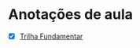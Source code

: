 # Anotações de aula

- [X] [Trilha Fundamentar](https://github.com/andrademech/rocketseat/tree/main/Fundamentar)